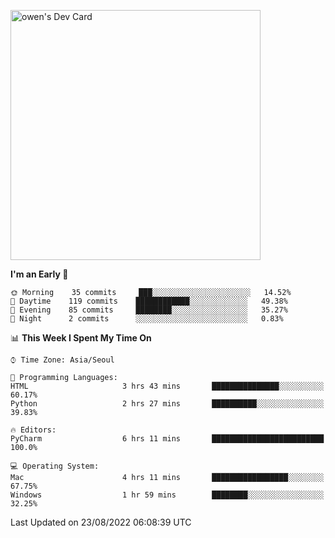 <a href="https://app.daily.dev/owen_9066"><img src="https://api.daily.dev/devcards/51e5c69f10114f2abe0ae390c27b0828.png?r=hyb" width="400" alt="owen's Dev Card"/></a>

 
 <!--START_SECTION:waka-->
**I'm an Early 🐤** 

```text
🌞 Morning    35 commits     ███░░░░░░░░░░░░░░░░░░░░░░   14.52% 
🌆 Daytime    119 commits    ████████████░░░░░░░░░░░░░   49.38% 
🌃 Evening    85 commits     ████████░░░░░░░░░░░░░░░░░   35.27% 
🌙 Night      2 commits      ░░░░░░░░░░░░░░░░░░░░░░░░░   0.83%

```


📊 **This Week I Spent My Time On** 

```text
⌚︎ Time Zone: Asia/Seoul

💬 Programming Languages: 
HTML                     3 hrs 43 mins       ███████████████░░░░░░░░░░   60.17% 
Python                   2 hrs 27 mins       ██████████░░░░░░░░░░░░░░░   39.83%

🔥 Editors: 
PyCharm                  6 hrs 11 mins       █████████████████████████   100.0%

💻 Operating System: 
Mac                      4 hrs 11 mins       █████████████████░░░░░░░░   67.75% 
Windows                  1 hr 59 mins        ████████░░░░░░░░░░░░░░░░░   32.25%

```


 Last Updated on 23/08/2022 06:08:39 UTC
<!--END_SECTION:waka-->
